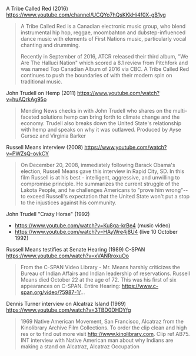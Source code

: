 A Tribe Called Red (2016)
https://www.youtube.com/channel/UCQYo7hQsKKkHi4f0X-gB1yg

> A Tribe Called Red is a Canadian electronic music group, who blend
> instrumental hip hop, reggae, moombahton and dubstep-influenced dance
> music with elements of First Nations music, particularly vocal
> chanting and drumming.
> 
> Recently in September of 2016, ATCR released their third album, "We
> Are The Halluci Nation" which scored a 8.1 review from Pitchfork and
> was named Top Canadian Album of 2016 via CBC. A Tribe Called Red
> continues to push the boundaries of with their modern spin on
> traditional music.

John Trudell on Hemp (2011)
https://www.youtube.com/watch?v=huAQrkAg95o

> Mending News checks in with John Trudell who shares on the
> multi-faceted solutions hemp can bring forth to climate change and
> the economy.  Trudell also breaks down the United State's
> relationship with hemp and speaks on why it was outlawed. Produced
> by Ayse Gursoz and Virginia Barker

Russell Means interview (2008)
https://www.youtube.com/watch?v=PWZsQ-ovkCY

> On December 20, 2008, immediately following Barack Obama's election,
> Russell Means gave this interview in Rapid City, SD. In this film
> Russell is at his best - intelligent, aggressive, and unwilling to
> compromise principle. He summarizes the current struggle of the
> Lakota People, and he challenges Americans to "prove him wrong"--to
> exceed Russell's expectation that the United State won't put a stop
> to the injustices against his community.

John Trudell "Crazy Horse" (1992)
* https://www.youtube.com/watch?v=Ku8ga-krBe4 (music video)
* https://www.youtube.com/watch?v=HAyWre4j8U4 (live 10 October 1992)

Russell Means testifies at Senate Hearing (1989) C-SPAN
https://www.youtube.com/watch?v=xVANRroxuOo

> From the C-SPAN Video Library - Mr. Means harshly criticizes the
> Bureau of Indian Affairs and Indian leadership of
> reservations. Russell Means died October 22 at the age of 72. This
> was his first of six appearances on C-SPAN. Entire Hearing:
> https://www.c-span.org/video/?5987-1/...

Dennis Turner interview on Alcatraz Island (1969)
https://www.youtube.com/watch?v=3TBD0DHDYfg

> 1969 Native American Movement, San Francisco, Alcatraz from the
> Kinolibrary Archive Film Collections. To order the clip clean and
> high res or to find out more visit http://www.kinolibrary.com. Clip
> ref AB75. INT interview with Native American man about why Indians
> are making a stand on Alcatraz, Alcatraz Occupation
